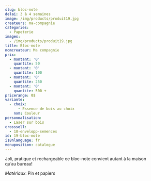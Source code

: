 ```yaml
---
slug: bloc-note
delai: 3 à 4 semaines
image: /img/products/produit19.jpg
createurs: ma-compagnie
categories:
  - Papeterie
images:
  - /img/products/produit19.jpg
title: Bloc-note
nomcreateur: Ma compagnie
prix:
  - montant: '0'
    quantite: 50
  - montant: '0'
    quantite: 100
  - montant: '0'
    quantite: 250
  - montant: '0'
    quantite: 500 +
pricerange: 0$
variante:
  - choix:
      - Essence de bois au choix
    nom: Couleur
personnalisation:
  - Laser sur bois
crosssell:
  - 18-envelopp-semences
id: 19-bloc-note
i18nlanguage: fr
menuposition: catalogue
---
```

Joli, pratique et rechargeable ce bloc-note convient autant à la maison qu’au bureau!

_Matériaux_: Pin et papiers


